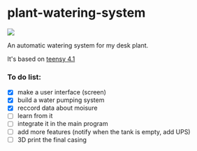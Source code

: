 # plant-watering-system
![](https://img.shields.io/badge/based%20on-Teensy%204.1-blue?link=https://www.pjrc.com/store/teensy41.html)

An automatic watering system for my desk plant.

It's based on [teensy 4.1](https://www.pjrc.com/store/teensy41.html)

### To do list:

- [X] make a user interface (screen)
- [X] build a water pumping system
- [X] reccord data about moisure
- [ ] learn from it
- [ ] integrate it in the main program
- [ ] add more features (notify when the tank is empty, add UPS)
- [ ] 3D print the final casing
